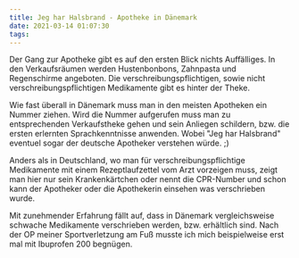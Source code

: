 ```yaml
---
title: Jeg har Halsbrand - Apotheke in Dänemark
date: 2021-03-14 01:07:30
tags:
---
```


Der Gang zur Apotheke gibt es auf den ersten Blick nichts Auffälliges. In den Verkaufsräumen werden Hustenbonbons, Zahnpasta und Regenschirme angeboten. Die verschreibungspflichtigen, sowie nicht verschreibungspflichtigen Medikamente gibt es hinter der Theke. 

Wie fast überall in Dänemark muss man  in den meisten Apotheken ein Nummer ziehen. Wird die Nummer aufgerufen muss man zu entsprechenden Verkaufstheke gehen und sein Anliegen schildern, bzw. die ersten erlernten Sprachkenntnisse anwenden. Wobei "Jeg har Halsbrand" eventuel sogar der deutsche Apotheker verstehen würde. ;) 

Anders als in Deutschland, wo man für verschreibungspflichtige Medikamente mit einem Rezeptlaufzettel vom Arzt vorzeigen muss, zeigt man hier nur sein Krankenkärtchen oder nennt die CPR-Number und schon kann der Apotheker oder die Apothekerin einsehen was verschrieben wurde. 

Mit zunehmender Erfahrung fällt auf, dass in Dänemark vergleichsweise schwache Medikamente verschrieben werden, bzw. erhältlich sind. Nach der OP meiner Sportverletzung am Fuß musste ich mich beispielweise erst mal mit Ibuprofen 200 begnügen. 
